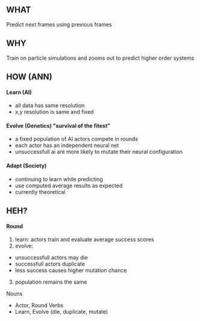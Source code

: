 
## WHAT
Predict next frames using previous frames

## WHY
Train on particle simulations and zooms out to predict higher order systems

## HOW (ANN)
#### Learn (AI)
- all data has same resolution
- x,y resolution is same and fixed
#### Evolve (Genetics) "survival of the fitest"
- a fixed population of AI actors compete in rounds
- each actor has an independent neural net
- unsuccessfull ai are more likely to mutate their neural configuration
#### Adapt (Society)
- continuing to learn while predicting
- use computed average results as expected
- currently theoretical

## HEH?
#### Round
1. learn: actors train and evaluate average success scores
2. evolve: 
- unsuccessfull actors may die
- successfull actors duplicate
- less success causes higher mutation chance
3. population remains the same


Nouns
- Actor, Round
Verbs
- Learn, Evolve (die, duplicate, mutate)
